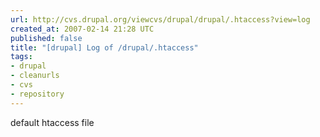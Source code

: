 ```yaml
---
url: http://cvs.drupal.org/viewcvs/drupal/drupal/.htaccess?view=log
created_at: 2007-02-14 21:28 UTC
published: false
title: "[drupal] Log of /drupal/.htaccess"
tags:
- drupal
- cleanurls
- cvs
- repository
---
```


default htaccess file

